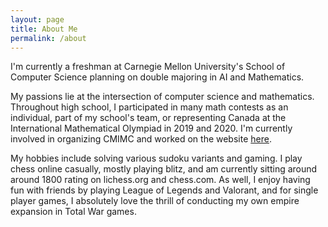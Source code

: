 ```yaml
---
layout: page
title: About Me
permalink: /about
---
```

I'm currently a freshman at Carnegie Mellon University's School of Computer Science planning on double majoring in AI and Mathematics. 

My passions lie at the intersection of computer science and mathematics. Throughout high school, I participated in many math contests as an individual, part of my school's team, or representing Canada at the International Mathematical Olympiad in 2019 and 2020. I'm currently involved in organizing CMIMC and worked on the website [here](https://cmimcprogramming.org/).

My hobbies include solving various sudoku variants and gaming. I play chess online casually, mostly playing blitz, and am currently sitting around around 1800 rating on lichess.org and chess.com. As well, I enjoy having fun with friends by playing League of Legends and Valorant, and for single player games, I absolutely love the thrill of conducting my own empire expansion in Total War games.
